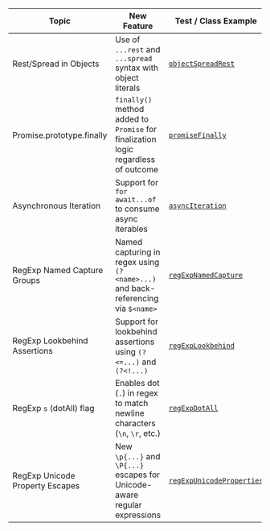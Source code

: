 | Topic                           | New Feature                                                                        | Test / Class Example                                               |
|---------------------------------|------------------------------------------------------------------------------------|--------------------------------------------------------------------|
| Rest/Spread in Objects          | Use of `...rest` and `...spread` syntax with object literals                       | [`objectSpreadRest`](./features/objectSpreadRest.js)               |
| Promise.prototype.finally       | `finally()` method added to `Promise` for finalization logic regardless of outcome | [`promiseFinally`](./features/promiseFinally.js)                   |
| Asynchronous Iteration          | Support for `for await...of` to consume async iterables                            | [`asyncIteration`](./features/asyncIteration.js)                   |
| RegExp Named Capture Groups     | Named capturing in regex using `(?<name>...)` and back-referencing via `$<name>`   | [`regExpNamedCapture`](./features/regExpNamedCapture.js)           |
| RegExp Lookbehind Assertions    | Support for lookbehind assertions using `(?<=...)` and `(?<!...)`                  | [`regExpLookbehind`](./features/regExpLookbehind.js)               |
| RegExp `s` (dotAll) flag        | Enables dot (`.`) in regex to match newline characters (`\n`, `\r`, etc.)          | [`regExpDotAll`](./features/regExpDotAll.js)                       |
| RegExp Unicode Property Escapes | New `\p{...}` and `\P{...}` escapes for Unicode-aware regular expressions          | [`regExpUnicodeProperties`](./features/regExpUnicodeProperties.js) |


